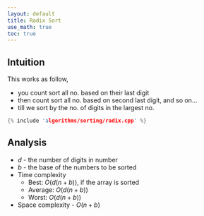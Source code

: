 ```yaml
---
layout: default
title: Radix Sort
use_math: true
toc: true
---
```


## Intuition

This works as follow,

- you count sort all no. based on their last digit
- then count sort all no. based on second last digit, and so on...
- till we sort by the no. of digits in the largest no.

```cpp
{% include 'algorithms/sorting/radix.cpp' %}
```

## Analysis

- $d$ - the number of digits in number
- $b$ - the base of the numbers to be sorted
- Time complexity
    - Best: $O(d (n+b))$, if the array is sorted
    - Average: $O(d (n+b) )$
    - Worst: $O(d (n+b))$
- Space complexity - $O(n+b)$
